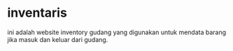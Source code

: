 # inventaris
ini adalah website inventory gudang yang digunakan untuk mendata barang jika masuk dan keluar dari gudang.
